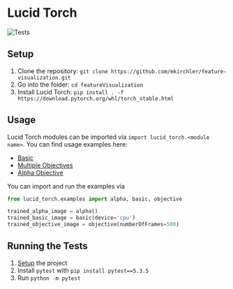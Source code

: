 # Lucid Torch

![Tests](https://github.com/mkirchler/feature-visualization/workflows/Tests/badge.svg)

## Setup

1. Clone the repository: `git clone https://github.com/mkirchler/feature-visualization.git`
2. Go into the folder: `cd featureVisualization`
3. Install Lucid Torch: `pip install . -f https://download.pytorch.org/whl/torch_stable.html`

## Usage

Lucid Torch modules can be imported via `import lucid_torch.<module name>`. You can find usage examples here:

- [Basic](lucid_torch/examples/basic.py)
- [Multiple Objectives](lucid_torch/examples/objective.py)
- [Alpha Objective](lucid_torch/examples/alpha.py)

You can import and run the examples via

```python
from lucid_torch.examples import alpha, basic, objective

trained_alpha_image = alpha()
trained_basic_image = basic(device='cpu')
trained_objective_image = objective(numberOfFrames=500)
```

## Running the Tests

1. [Setup](#setup) the project
2. Install `pytest` with `pip install pytest==5.3.5`
3. Run `python -m pytest`
